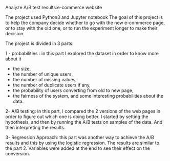 
Analyze A/B test results:e-commerce website


The project used Python3 and Jupyter notebook 
The goal of this project is to help the company decide whether to go with the new e-commerce page, or to stay with the old one, or to run the experiment longer to make their decision.
  
The project is divided in 3 parts: 

1 - probabilities : in this part I explored the dataset in order to know more about it
 - the size, 
 - the number of unique users, 
 - the number of missing values, 
 - the number of duplicate users if any, 
 - the probability of users converting from old to new page,
 - the fairness of the system,
 and some interesting probabilities about the data.


2- A/B testing: in this part, I compared the 2 versions of the web pages in order to figure out which one is doing better. 
I started by setting the hypothesis, and then by running the A/B tests on samples of the data. And then interpreting the results.


3- Regression Approach: this part was another way to achieve the A/B results and this by using the logistic regression. The results are similar to the part 2. Variables were added at the end to see their effect on the conversion. 